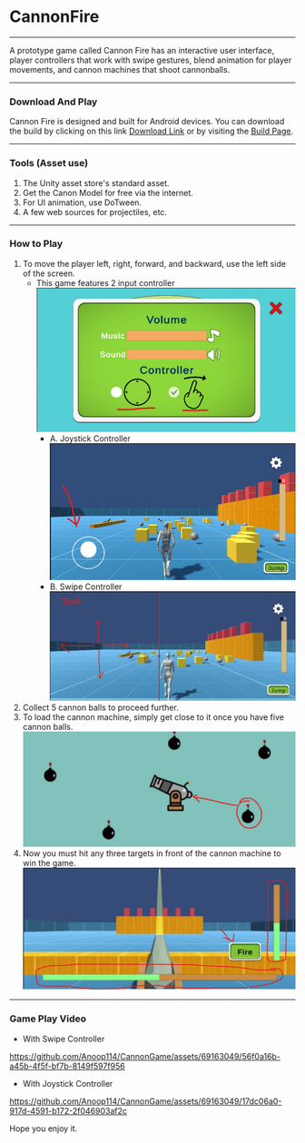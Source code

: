 # CannonFire

---

A prototype game called Cannon Fire has an interactive user interface, player controllers that work with swipe gestures, blend animation for player movements, and cannon machines that shoot cannonballs.

---
### Download And Play

Cannon Fire is designed and built for Android devices. You can download the build by clicking on this link [Download Link](https://github.com/Anoop114/CannonGame/releases/download/AndroidBuild/CannonFire.apk) or by visiting the [Build Page](https://github.com/Anoop114/CannonGame/releases/tag/AndroidBuild).

---

### Tools (Asset use)
1. The Unity asset store's standard asset.
2. Get the Canon Model for free via the internet.
3. For UI animation, use DoTween.
4. A few web sources for projectiles, etc.

---

### How to Play

1. To move the player left, right, forward, and backward, use the left side of the screen.
   - This game features 2 input controller
   ![ControllerChoice](./Production/4.png)
     - A. Joystick Controller
     ![JoystickController](./Production/5.png)
     - B. Swipe Controller
     ![MovePlayerImage](./Production/1.png)
2. Collect 5 cannon balls to proceed further.
3. To load the cannon machine, simply get close to it once you have five cannon balls.
![CannonDragDrop](./Production/2.png)
4. Now you must hit any three targets in front of the cannon machine to win the game.
![CannonHitImage](./Production/3.png)

---

### Game Play Video

- With Swipe Controller
  
https://github.com/Anoop114/CannonGame/assets/69163049/56f0a16b-a45b-4f5f-bf7b-8149f597f956

- With Joystick Controller

https://github.com/Anoop114/CannonGame/assets/69163049/17dc06a0-917d-4591-b172-2f046903af2c

Hope you enjoy it.
